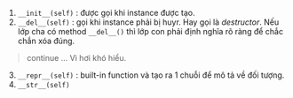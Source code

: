 1. ```__init__(self)```  : được gọi khi instance được tạo.
2. ```__del__(self)``` : gọi khi instance phải bị huyr. Hay gọi là *destructor*. Nếu lớp cha có method ```__del__()``` thì lớp con phải định nghĩa rõ ràng để chắc chắn xóa đúng.
> continue ... Vì hơi khó hiểu.

3. ```__repr__(self)``` : built-in function và tạo ra 1 chuỗi để mô tả về đối tượng.
4. ```__str__(self)``` 
<!--stackedit_data:
eyJoaXN0b3J5IjpbMjAzMzM4Nzk4MywtOTU0NjY0NjIyXX0=
-->